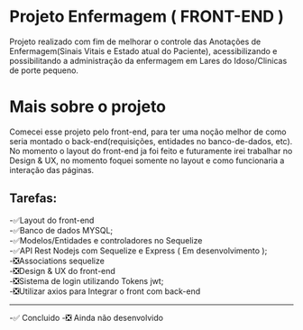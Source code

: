 # Projeto Enfermagem ( FRONT-END )
Projeto realizado com fim de melhorar o controle das Anotações de Enfermagem(Sinais Vitais e Estado atual do Paciente), acessibilizando e possibilitando a administração da enfermagem em Lares do Idoso/Clinicas de porte pequeno.

# Mais sobre o projeto
Comecei esse projeto pelo front-end, para ter uma noção melhor de como seria montado o back-end(requisições, entidades no banco-de-dados, etc). No momento o layout do front-end ja 
foi feito e futuramente irei trabalhar no Design & UX, no momento foquei somente no layout e como funcionaria a interação das páginas.


## Tarefas:
  -✅Layout do front-end  
  -✅Banco de dados MYSQL;  
  -✅Modelos/Entidades e controladores no Sequelize  
  -✅API Rest Nodejs com Sequelize e Express ( Em desenvolvimento );  
  -❎Associations sequelize  
  -❎Design & UX do front-end  
  -❎Sistema de login utilizando Tokens jwt;  
  -❎Utilizar axios para Integrar o front com back-end  
  
 ------------------------------
  -✅ Concluido
  -❎ Ainda não desenvolvido
